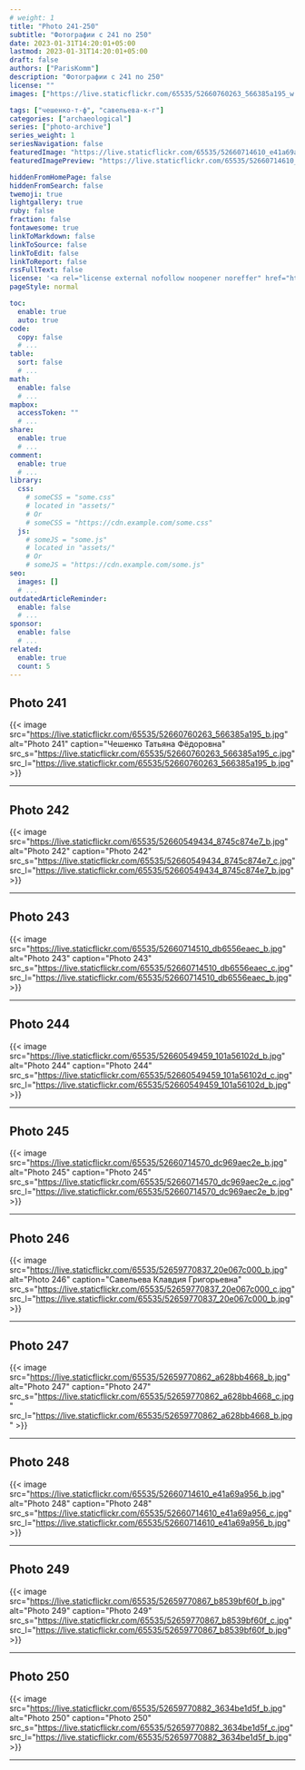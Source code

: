 ```yaml
---
# weight: 1
title: "Photo 241-250"
subtitle: "Фотографии с 241 по 250"
date: 2023-01-31T14:20:01+05:00
lastmod: 2023-01-31T14:20:01+05:00
draft: false
authors: ["ParisKomm"]
description: "Фотографии с 241 по 250"
license: ""
images: ["https://live.staticflickr.com/65535/52660760263_566385a195_w.jpg"] # изображения страниц для Open Graph и Twitter Cards.

tags: ["чешенко-т-ф", "савельева-к-г"]
categories: ["archaeological"]
series: ["photo-archive"]
series_weight: 1
seriesNavigation: false
featuredImage: "https://live.staticflickr.com/65535/52660714610_e41a69a956_b.jpg" # главное изображение для содержимого.
featuredImagePreview: "https://live.staticflickr.com/65535/52660714610_e41a69a956_b.jpg" # изображение для главной страницы.

hiddenFromHomePage: false
hiddenFromSearch: false
twemoji: true
lightgallery: true
ruby: false
fraction: false
fontawesome: true
linkToMarkdown: false
linkToSource: false
linkToEdit: false
linkToReport: false
rssFullText: false
license: '<a rel="license external nofollow noopener noreffer" href="https://creativecommons.org/licenses/by-nc-nd/4.0/" target="_blank">CC BY-NC-ND 4.0</a>'
pageStyle: normal

toc:
  enable: true
  auto: true
code:
  copy: false
  # ...
table:
  sort: false
  # ...
math:
  enable: false
  # ...
mapbox:
  accessToken: ""
  # ...
share:
  enable: true
  # ...
comment:
  enable: true
  # ...
library:
  css:
    # someCSS = "some.css"
    # located in "assets/"
    # Or
    # someCSS = "https://cdn.example.com/some.css"
  js:
    # someJS = "some.js"
    # located in "assets/"
    # Or
    # someJS = "https://cdn.example.com/some.js"
seo:
  images: []
  # ...
outdatedArticleReminder:
  enable: false
  # ...
sponsor:
  enable: false
  # ...
related:
  enable: true
  count: 5
---
```


<!--more-->

## Photo 241

{{< image src="https://live.staticflickr.com/65535/52660760263_566385a195_b.jpg" alt="Photo 241" caption="Чешенко Татьяна Фёдоровна" src_s="https://live.staticflickr.com/65535/52660760263_566385a195_c.jpg" src_l="https://live.staticflickr.com/65535/52660760263_566385a195_b.jpg" >}}

***

## Photo 242

{{< image src="https://live.staticflickr.com/65535/52660549434_8745c874e7_b.jpg" alt="Photo 242" caption="Photo 242" src_s="https://live.staticflickr.com/65535/52660549434_8745c874e7_c.jpg" src_l="https://live.staticflickr.com/65535/52660549434_8745c874e7_b.jpg" >}}

***

## Photo 243

{{< image src="https://live.staticflickr.com/65535/52660714510_db6556eaec_b.jpg" alt="Photo 243" caption="Photo 243" src_s="https://live.staticflickr.com/65535/52660714510_db6556eaec_c.jpg" src_l="https://live.staticflickr.com/65535/52660714510_db6556eaec_b.jpg" >}}

***

## Photo 244

{{< image src="https://live.staticflickr.com/65535/52660549459_101a56102d_b.jpg" alt="Photo 244" caption="Photo 244" src_s="https://live.staticflickr.com/65535/52660549459_101a56102d_c.jpg" src_l="https://live.staticflickr.com/65535/52660549459_101a56102d_b.jpg" >}}

***

## Photo 245

{{< image src="https://live.staticflickr.com/65535/52660714570_dc969aec2e_b.jpg" alt="Photo 245" caption="Photo 245" src_s="https://live.staticflickr.com/65535/52660714570_dc969aec2e_c.jpg" src_l="https://live.staticflickr.com/65535/52660714570_dc969aec2e_b.jpg" >}}

***

## Photo 246

{{< image src="https://live.staticflickr.com/65535/52659770837_20e067c000_b.jpg" alt="Photo 246" caption="Савельева Клавдия Григорьевна" src_s="https://live.staticflickr.com/65535/52659770837_20e067c000_c.jpg" src_l="https://live.staticflickr.com/65535/52659770837_20e067c000_b.jpg" >}}

***

## Photo 247

{{< image src="https://live.staticflickr.com/65535/52659770862_a628bb4668_b.jpg" alt="Photo 247" caption="Photo 247" src_s="https://live.staticflickr.com/65535/52659770862_a628bb4668_c.jpg" src_l="https://live.staticflickr.com/65535/52659770862_a628bb4668_b.jpg" >}}

***

## Photo 248

{{< image src="https://live.staticflickr.com/65535/52660714610_e41a69a956_b.jpg" alt="Photo 248" caption="Photo 248" src_s="https://live.staticflickr.com/65535/52660714610_e41a69a956_c.jpg" src_l="https://live.staticflickr.com/65535/52660714610_e41a69a956_b.jpg" >}}

***

## Photo 249

{{< image src="https://live.staticflickr.com/65535/52659770867_b8539bf60f_b.jpg" alt="Photo 249" caption="Photo 249" src_s="https://live.staticflickr.com/65535/52659770867_b8539bf60f_c.jpg" src_l="https://live.staticflickr.com/65535/52659770867_b8539bf60f_b.jpg" >}}

***

## Photo 250

{{< image src="https://live.staticflickr.com/65535/52659770882_3634be1d5f_b.jpg" alt="Photo 250" caption="Photo 250" src_s="https://live.staticflickr.com/65535/52659770882_3634be1d5f_c.jpg" src_l="https://live.staticflickr.com/65535/52659770882_3634be1d5f_b.jpg" >}}

***
